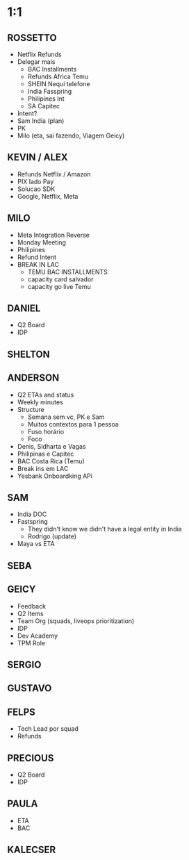 
# 1:1

## ROSSETTO
- Netflix Refunds
- Delegar mais
  - BAC Installments
  - Refunds Africa Temu
  - SHEIN Nequi telefone
  - India Fasspring
  - Philipines Int
  - SA Capitec
- Intent?
- Sam India (plan)
- PK
- Milo (eta, sai fazendo, Viagem Geicy)

## KEVIN / ALEX
- Refunds Netflix / Amazon
- PIX lado Pay
- Solucao SDK
- Google, Netflix, Meta

## MILO
- Meta Integration Reverse
- Monday Meeting
- Philipines
- Refund Intent
- BREAK IN LAC
  - TEMU BAC INSTALLMENTS
  - capacity card salvador
  - capacity go live Temu

## DANIEL
- Q2 Board
- IDP
  
## SHELTON

## ANDERSON
- Q2 ETAs and status
- Weekly minutes
- Structure
  - Semana sem vc, PK e Sam
  - Muitos contextos para 1 pessoa
  - Fuso horário
  - Foco
- Denis, Sidharta e Vagas
- Philipinas e Capitec
- BAC Costa Rica (Temu)
- Break ins em LAC
- Yesbank Onboardking APi

## SAM
- India DOC
- Fastspring
  - They didn't know we didn't have a legal entity in India
  - Rodrigo (update)
- Maya vs ETA

## SEBA

## GEICY
- Feedback
- Q2 Items
- Team Org (squads, liveops prioritization)
- IDP
- Dev Academy
- TPM Role

## SERGIO

## GUSTAVO

## FELPS
- Tech Lead por squad
- Refunds

## PRECIOUS
- Q2 Board
- IDP

## PAULA
- ETA
- BAC

## KALECSER
